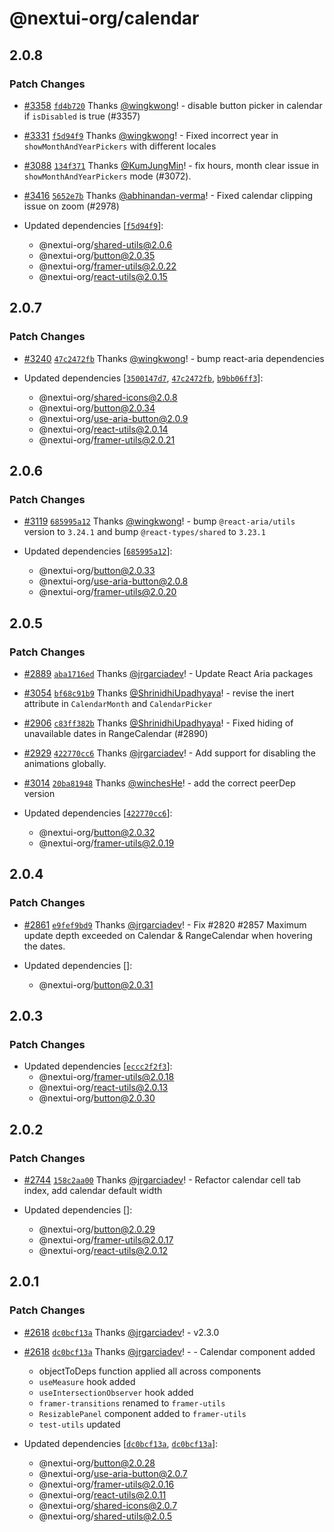 # @nextui-org/calendar

## 2.0.8

### Patch Changes

- [#3358](https://github.com/nextui-org/nextui/pull/3358) [`fd4b720`](https://github.com/nextui-org/nextui/commit/fd4b7200dd26eae53ce50e06610b34388e3fdc08) Thanks [@wingkwong](https://github.com/wingkwong)! - disable button picker in calendar if `isDisabled` is true (#3357)

- [#3331](https://github.com/nextui-org/nextui/pull/3331) [`f5d94f9`](https://github.com/nextui-org/nextui/commit/f5d94f96e4cffed1d4aeef971c89f8d283effd49) Thanks [@wingkwong](https://github.com/wingkwong)! - Fixed incorrect year in `showMonthAndYearPickers` with different locales

- [#3088](https://github.com/nextui-org/nextui/pull/3088) [`134f371`](https://github.com/nextui-org/nextui/commit/134f371843e90f23c3f1816e8b9df328e21d6827) Thanks [@KumJungMin](https://github.com/KumJungMin)! - fix hours, month clear issue in `showMonthAndYearPickers` mode (#3072).

- [#3416](https://github.com/nextui-org/nextui/pull/3416) [`5652e7b`](https://github.com/nextui-org/nextui/commit/5652e7bddc498c7f7420a68c58f207ba4cbe3933) Thanks [@abhinandan-verma](https://github.com/abhinandan-verma)! - Fixed calendar clipping issue on zoom (#2978)

- Updated dependencies [[`f5d94f9`](https://github.com/nextui-org/nextui/commit/f5d94f96e4cffed1d4aeef971c89f8d283effd49)]:
  - @nextui-org/shared-utils@2.0.6
  - @nextui-org/button@2.0.35
  - @nextui-org/framer-utils@2.0.22
  - @nextui-org/react-utils@2.0.15

## 2.0.7

### Patch Changes

- [#3240](https://github.com/nextui-org/nextui/pull/3240) [`47c2472fb`](https://github.com/nextui-org/nextui/commit/47c2472fb22bfe1c0c357b5ba12e5606eba0d65b) Thanks [@wingkwong](https://github.com/wingkwong)! - bump react-aria dependencies

- Updated dependencies [[`3500147d7`](https://github.com/nextui-org/nextui/commit/3500147d7fbe53bc01ae24749fdeaf87c37c0d12), [`47c2472fb`](https://github.com/nextui-org/nextui/commit/47c2472fb22bfe1c0c357b5ba12e5606eba0d65b), [`b9bb06ff3`](https://github.com/nextui-org/nextui/commit/b9bb06ff37f99bfc438e848706ec79b4c7b7c5d3)]:
  - @nextui-org/shared-icons@2.0.8
  - @nextui-org/button@2.0.34
  - @nextui-org/use-aria-button@2.0.9
  - @nextui-org/react-utils@2.0.14
  - @nextui-org/framer-utils@2.0.21

## 2.0.6

### Patch Changes

- [#3119](https://github.com/nextui-org/nextui/pull/3119) [`685995a12`](https://github.com/nextui-org/nextui/commit/685995a125cc3db26c6adb67ed9f7245b87e792a) Thanks [@wingkwong](https://github.com/wingkwong)! - bump `@react-aria/utils` version to `3.24.1` and bump `@react-types/shared` to `3.23.1`

- Updated dependencies [[`685995a12`](https://github.com/nextui-org/nextui/commit/685995a125cc3db26c6adb67ed9f7245b87e792a)]:
  - @nextui-org/button@2.0.33
  - @nextui-org/use-aria-button@2.0.8
  - @nextui-org/framer-utils@2.0.20

## 2.0.5

### Patch Changes

- [#2889](https://github.com/nextui-org/nextui/pull/2889) [`aba1716ed`](https://github.com/nextui-org/nextui/commit/aba1716edc2a85c94e6baeb4acc481f67589d002) Thanks [@jrgarciadev](https://github.com/jrgarciadev)! - Update React Aria packages

- [#3054](https://github.com/nextui-org/nextui/pull/3054) [`bf68c91b9`](https://github.com/nextui-org/nextui/commit/bf68c91b9a5be2014830859b0be2127d657ba90f) Thanks [@ShrinidhiUpadhyaya](https://github.com/ShrinidhiUpadhyaya)! - revise the inert attribute in `CalendarMonth` and `CalendarPicker`

- [#2906](https://github.com/nextui-org/nextui/pull/2906) [`c83ff382b`](https://github.com/nextui-org/nextui/commit/c83ff382b9e5deaa08ed7e64eee484cc4904704d) Thanks [@ShrinidhiUpadhyaya](https://github.com/ShrinidhiUpadhyaya)! - Fixed hiding of unavailable dates in RangeCalendar (#2890)

- [#2929](https://github.com/nextui-org/nextui/pull/2929) [`422770cc6`](https://github.com/nextui-org/nextui/commit/422770cc6bcdd1d4c51257654ab718f3c19d6cb2) Thanks [@jrgarciadev](https://github.com/jrgarciadev)! - Add support for disabling the animations globally.

- [#3014](https://github.com/nextui-org/nextui/pull/3014) [`20ba81948`](https://github.com/nextui-org/nextui/commit/20ba81948d86ccc7ea4269cceb06e04899903b0e) Thanks [@winchesHe](https://github.com/winchesHe)! - add the correct peerDep version

- Updated dependencies [[`422770cc6`](https://github.com/nextui-org/nextui/commit/422770cc6bcdd1d4c51257654ab718f3c19d6cb2)]:
  - @nextui-org/button@2.0.32
  - @nextui-org/framer-utils@2.0.19

## 2.0.4

### Patch Changes

- [#2861](https://github.com/nextui-org/nextui/pull/2861) [`e9fef9bd9`](https://github.com/nextui-org/nextui/commit/e9fef9bd922ae1efdf3f796cfe88a579bf693c1d) Thanks [@jrgarciadev](https://github.com/jrgarciadev)! - Fix #2820 #2857 Maximum update depth exceeded on Calendar & RangeCalendar when hovering the dates.

- Updated dependencies []:
  - @nextui-org/button@2.0.31

## 2.0.3

### Patch Changes

- Updated dependencies [[`eccc2f2f3`](https://github.com/nextui-org/nextui/commit/eccc2f2f3d856eefb2cc7c07b94e1c4cefd4d7d0)]:
  - @nextui-org/framer-utils@2.0.18
  - @nextui-org/react-utils@2.0.13
  - @nextui-org/button@2.0.30

## 2.0.2

### Patch Changes

- [#2744](https://github.com/nextui-org/nextui/pull/2744) [`158c2aa00`](https://github.com/nextui-org/nextui/commit/158c2aa004f0080449321f84b0efd37762e8adc0) Thanks [@jrgarciadev](https://github.com/jrgarciadev)! - Refactor calendar cell tab index, add calendar default width

- Updated dependencies []:
  - @nextui-org/button@2.0.29
  - @nextui-org/framer-utils@2.0.17
  - @nextui-org/react-utils@2.0.12

## 2.0.1

### Patch Changes

- [#2618](https://github.com/nextui-org/nextui/pull/2618) [`dc0bcf13a`](https://github.com/nextui-org/nextui/commit/dc0bcf13a5e9aa0450938bcca47cd4c696066f14) Thanks [@jrgarciadev](https://github.com/jrgarciadev)! - v2.3.0

- [#2618](https://github.com/nextui-org/nextui/pull/2618) [`dc0bcf13a`](https://github.com/nextui-org/nextui/commit/dc0bcf13a5e9aa0450938bcca47cd4c696066f14) Thanks [@jrgarciadev](https://github.com/jrgarciadev)! - - Calendar component added
  - objectToDeps function applied all across components
  - `useMeasure` hook added
  - `useIntersectionObserver` hook added
  - `framer-transitions` renamed to `framer-utils`
  - `ResizablePanel` component added to `framer-utils`
  - `test-utils` updated
- Updated dependencies [[`dc0bcf13a`](https://github.com/nextui-org/nextui/commit/dc0bcf13a5e9aa0450938bcca47cd4c696066f14), [`dc0bcf13a`](https://github.com/nextui-org/nextui/commit/dc0bcf13a5e9aa0450938bcca47cd4c696066f14)]:
  - @nextui-org/button@2.0.28
  - @nextui-org/use-aria-button@2.0.7
  - @nextui-org/framer-utils@2.0.16
  - @nextui-org/react-utils@2.0.11
  - @nextui-org/shared-icons@2.0.7
  - @nextui-org/shared-utils@2.0.5
